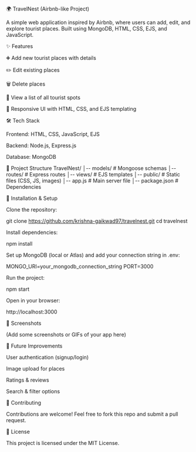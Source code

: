 🌍 TravelNest (Airbnb-like Project)

A simple web application inspired by Airbnb, where users can add, edit, and explore tourist places. Built using MongoDB, HTML, CSS, EJS, and JavaScript.

✨ Features

➕ Add new tourist places with details

✏️ Edit existing places

🗑️ Delete places

📖 View a list of all tourist spots

🎨 Responsive UI with HTML, CSS, and EJS templating

🛠️ Tech Stack

Frontend: HTML, CSS, JavaScript, EJS

Backend: Node.js, Express.js

Database: MongoDB

📂 Project Structure
TravelNest/
│-- models/        # Mongoose schemas
│-- routes/        # Express routes
│-- views/         # EJS templates
│-- public/        # Static files (CSS, JS, images)
│-- app.js         # Main server file
│-- package.json   # Dependencies

🚀 Installation & Setup

Clone the repository:

git clone https://github.com/krishna-gaikwad97/travelnest.git
cd travelnest


Install dependencies:

npm install


Set up MongoDB (local or Atlas) and add your connection string in .env:

MONGO_URI=your_mongodb_connection_string
PORT=3000


Run the project:

npm start


Open in your browser:

http://localhost:3000

📸 Screenshots

(Add some screenshots or GIFs of your app here)

🎯 Future Improvements

User authentication (signup/login)

Image upload for places

Ratings & reviews

Search & filter options

🤝 Contributing

Contributions are welcome! Feel free to fork this repo and submit a pull request.

📜 License

This project is licensed under the MIT License.
